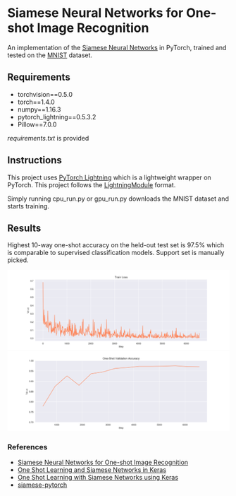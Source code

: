 # Siamese Neural Networks for One-shot Image Recognition
An implementation of the [Siamese Neural Networks](https://www.cs.cmu.edu/~rsalakhu/papers/oneshot1.pdf) in PyTorch, trained and tested on the [MNIST](http://yann.lecun.com/exdb/mnist/) dataset.

## Requirements
* torchvision==0.5.0
* torch==1.4.0
* numpy==1.16.3
* pytorch_lightning==0.5.3.2
* Pillow==7.0.0

*requirements.txt* is provided

## Instructions

This project uses [PyTorch Lightning](https://github.com/PyTorchLightning/pytorch-lightning) which is a lightweight wrapper on PyTorch. This project follows the [LightningModule](https://github.com/PytorchLightning/pytorch-lightning#how-do-i-do-use-it) format. 

Simply running cpu_run.py or gpu_run.py downloads the MNIST dataset and starts training.

## Results
Highest 10-way one-shot accuracy on the held-out test set is 97.5% which is comparable to supervised classification models.
Support set is manually picked.

![Train Loss](train_loss.png)
![Val Acc](val_acc.png)


### References
* [Siamese Neural Networks for One-shot Image Recognition](https://www.cs.cmu.edu/~rsalakhu/papers/oneshot1.pdf)
* [One Shot Learning and Siamese Networks in Keras](https://sorenbouma.github.io/blog/oneshot/)
* [One Shot Learning with Siamese Networks using Keras](https://towardsdatascience.com/one-shot-learning-with-siamese-networks-using-keras-17f34e75bb3d)
* [siamese-pytorch](https://github.com/fangpin/siamese-pytorch)

